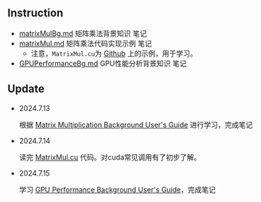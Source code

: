 ## Instruction ##

- [matrixMulBg.md](matrixMulBg.md) 矩阵乘法背景知识 笔记
- [matrixMul.md](matrixMul.md) 矩阵乘法代码实现示例 笔记
  - 注意，`MatrixMul.cu`为 [Github](https://github.com/NVIDIA/cuda-samples/tree/master/Samples/0_Introduction/matrixMul) 上的示例，用于学习。
- [GPUPerformanceBg.md](GPUPerformance.md) GPU性能分析背景知识 笔记


## Update ##

- 2024.7.13

    根据 [Matrix Multiplication Background User's Guide](https://docs.nvidia.com/deeplearning/performance/dl-performance-matrix-multiplication/index.html#mat-mat-multi) 进行学习，完成笔记

- 2024.7.14

    读完 [MatrixMul.cu](MatrixMul.cu) 代码。对cuda常见调用有了初步了解。

- 2024.7.15

    学习 [GPU Performance Background User's Guide](https://docs.nvidia.com/deeplearning/performance/dl-performance-gpu-background/index.html)，完成笔记